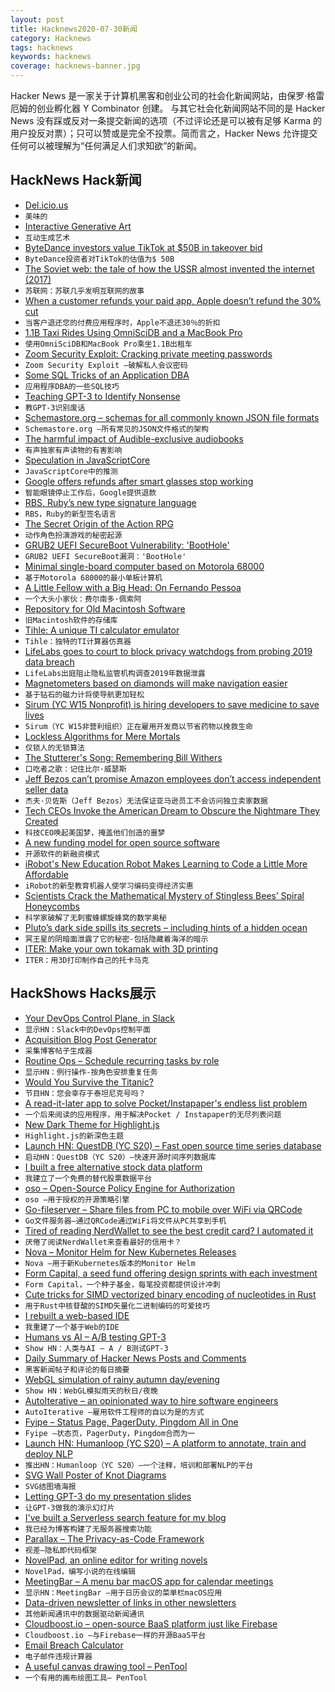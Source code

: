 ```yaml
---
layout: post
title: Hacknews2020-07-30新闻
category: Hacknews
tags: hacknews
keywords: hacknews
coverage: hacknews-banner.jpg
---
```


Hacker News 是一家关于计算机黑客和创业公司的社会化新闻网站，由保罗·格雷厄姆的创业孵化器 Y Combinator 创建。
与其它社会化新闻网站不同的是 Hacker News 没有踩或反对一条提交新闻的选项（不过评论还是可以被有足够 Karma 的用户投反对票）；只可以赞或是完全不投票。简而言之，Hacker News 允许提交任何可以被理解为“任何满足人们求知欲”的新闻。

## HackNews Hack新闻


- [Del.icio.us](http://del.icio.us/)
- `美味的`
- [Interactive Generative Art](http://weavesilk.com/?ika/)
- `互动生成艺术`
- [ByteDance investors value TikTok at $50B in takeover bid](https://www.reuters.com/article/us-bytedance-tiktok-exclusive/exclusive-bytedance-investors-value-tiktok-at-50-billion-in-takeover-bid-sources-idUSKCN24U1M9)
- `ByteDance投资者对TikTok的估值为$ 50B`
- [The Soviet web: the tale of how the USSR almost invented the internet (2017)](https://www.calvertjournal.com/articles/show/7605/soviet-internet-cybernetics-viktor-glushkov)
- `苏联网：苏联几乎发明互联网的故事`
- [When a customer refunds your paid app, Apple doesn’t refund the 30% cut](https://twitter.com/twolivesleft/status/1288344977169235968)
- `当客户退还您的付费应用程序时，Apple不退还30％的折扣`
- [1.1B Taxi Rides Using OmniSciDB and a MacBook Pro](https://tech.marksblogg.com/omnisci-macos-macbookpro-mbp.html)
- `使用OmniSciDB和MacBook Pro乘坐1.1B出租车`
- [Zoom Security Exploit: Cracking private meeting passwords](https://www.tomanthony.co.uk/blog/zoom-security-exploit-crack-private-meeting-passwords/)
- `Zoom Security Exploit –破解私人会议密码`
- [Some SQL Tricks of an Application DBA](https://hakibenita.com/sql-tricks-application-dba)
- `应用程序DBA的一些SQL技巧`
- [Teaching GPT-3 to Identify Nonsense](https://arr.am/2020/07/25/gpt-3-uncertainty-prompts/)
- `教GPT-3识别废话`
- [Schemastore.org – schemas for all commonly known JSON file formats](https://www.schemastore.org/json/)
- `Schemastore.org –所有常见的JSON文件格式的架构`
- [The harmful impact of Audible-exclusive audiobooks](https://blog.libro.fm/the-harmful-impact-of-audible-exclusive-audiobooks/)
- `有声独家有声读物的有害影响`
- [Speculation in JavaScriptCore](https://webkit.org/blog/10308/speculation-in-javascriptcore/)
- `JavaScriptCore中的推测`
- [Google offers refunds after smart glasses stop working](https://www.bbc.co.uk/news/technology-53581762)
- `智能眼镜停止工作后，Google提供退款`
- [RBS, Ruby’s new type signature language](https://developer.squareup.com/blog/the-state-of-ruby-3-typing)
- `RBS，Ruby的新型签名语言`
- [The Secret Origin of the Action RPG](https://medium.com/@obskyr/the-secret-origin-of-the-action-rpg-254a180079dd)
- `动作角色扮演游戏的秘密起源`
- [GRUB2 UEFI SecureBoot Vulnerability: 'BootHole'](https://www.debian.org/security/2020-GRUB-UEFI-SecureBoot/)
- `GRUB2 UEFI SecureBoot漏洞：'BootHole'`
- [Minimal single-board computer based on Motorola 68000](https://github.com/74hc595/68k-nano)
- `基于Motorola 68000的最小单板计算机`
- [A Little Fellow with a Big Head: On Fernando Pessoa](https://www.theparisreview.org/blog/2020/07/27/a-little-fellow-with-a-big-head/)
- `一个大头小家伙：费尔南多·佩索阿`
- [Repository for Old Macintosh Software](https://www.macintoshrepository.org/)
- `旧Macintosh软件的存储库`
- [Tihle: A unique TI calculator emulator](https://www.taricorp.net/2020/introducing-tihle/)
- `Tihle：独特的TI计算器仿真器`
- [LifeLabs goes to court to block privacy watchdogs from probing 2019 data breach](https://www.cbc.ca/news/business/lifelabs-data-breach-1.5667618)
- `LifeLabs出庭阻止隐私监管机构调查2019年数据泄露`
- [Magnetometers based on diamonds will make navigation easier](https://www.economist.com/science-and-technology/2020/07/18/magnetometers-based-on-diamonds-will-make-navigation-easier)
- `基于钻石的磁力计将使导航更加轻松`
- [Sirum (YC W15 Nonprofit) is hiring developers to save medicine to save lives](https://sirum.breezy.hr/)
- `Sirum（YC W15非营利组织）正在雇用开发商以节省药物以挽救生命`
- [Lockless Algorithms for Mere Mortals](https://lwn.net/SubscriberLink/827180/a1c1305686bfea67/)
- `仅锁人的无锁算法`
- [The Stutterer's Song: Remembering Bill Withers](https://thepointmag.com/criticism/the-stutterers-song-bill-withers/)
- `口吃者之歌：记住比尔·威瑟斯`
- [Jeff Bezos can’t promise Amazon employees don’t access independent seller data](https://www.theverge.com/2020/7/29/21347083/jeff-bezos-amazon-tech-antitrust-hearing-jayapal-questioning)
- `杰夫·贝佐斯（Jeff Bezos）无法保证亚马逊员工不会访问独立卖家数据`
- [Tech CEOs Invoke the American Dream to Obscure the Nightmare They Created](https://www.vice.com/en_us/article/jgxbkg/tech-ceos-invoke-the-american-dream-to-obscure-the-nightmare-they-created)
- `科技CEO唤起美国梦，掩盖他们创造的噩梦`
- [A new funding model for open source software](https://vriad.com/essays/a-modest-proposal-for-oss-sustainability)
- `开源软件的新融资模式`
- [iRobot's New Education Robot Makes Learning to Code a Little More Affordable](https://spectrum.ieee.org/automaton/robotics/home-robots/irobot-new-education-robot-root)
- `iRobot的新型教育机器人使学习编码变得经济实惠`
- [Scientists Crack the Mathematical Mystery of Stingless Bees’ Spiral Honeycombs](https://www.smithsonianmag.com/smart-news/stingless-bees-build-spiral-honeycombs-grow-crystals-180975405/)
- `科学家破解了无刺蜜蜂螺旋蜂窝的数学奥秘`
- [Pluto’s dark side spills its secrets – including hints of a hidden ocean](https://www.nature.com/immersive/d41586-020-02082-1/index.html)
- `冥王星的阴暗面泄露了它的秘密-包括隐藏着海洋的暗示`
- [ITER: Make your own tokamak with 3D printing](https://www.iter.org/newsline/-/3477)
- `ITER：用3D打印制作自己的托卡马克`


## HackShows Hacks展示

- [ Your DevOps Control Plane, in Slack](https://cto.ai/blog/slack-control-plane-for-devops-workflows/)
- `显示HN：Slack中的DevOps控制平面`
- [ Acquisition Blog Post Generator](https://thisstartupacquisitionannouncementdoesnotexist.ajnisbet.com/)
- `采集博客帖子生成器`
- [ Routine Ops – Schedule recurring tasks by role](https://routineops.com)
- `显示HN：例行操作-按角色安排重复任务`
- [ Would You Survive the Titanic?](https://www.gradio.app/hub/hub-titanic)
- `节目HN：您会幸存于泰坦尼克号吗？`
- [ A read-it-later app to solve Pocket/Instapaper's endless list problem](https://dayreads.com)
- `一个后来阅读的应用程序，用于解决Pocket / Instapaper的无尽列表问题`
- [ New Dark Theme for Highlight.js](https://github.com/tonyaldon/discreet-theme)
- `Highlight.js的新深色主题`
- [Launch HN: QuestDB (YC S20) – Fast open source time series database](item?id=23975807)
- `启动HN：QuestDB（YC S20）–快速开源时间序列数据库`
- [ I built a free alternative stock data platform](https://www.quiverquant.com/dashboard/)
- `我建立了一个免费的替代股票数据平台`
- [ oso – Open-Source Policy Engine for Authorization](https://www.osohq.com/)
- `oso –用于授权的开源策略引擎`
- [ Go-fileserver – Share files from PC to mobile over WiFi via QRCode](https://github.com/prdpx7/go-fileserver)
- `Go文件服务器–通过QRCode通过WiFi将文件从PC共享到手机`
- [ Tired of reading NerdWallet to see the best credit card? I automated it](https://savewithtrove.com/)
- `厌倦了阅读NerdWallet来查看最好的信用卡？`
- [ Nova – Monitor Helm for New Kubernetes Releases](https://github.com/FairwindsOps/nova/)
- `Nova –用于新Kubernetes版本的Monitor Helm`
- [ Form Capital, a seed fund offering design sprints with each investment](http://formcapital.com)
- `Form Capital，一个种子基金，每笔投资都提供设计冲刺`
- [ Cute tricks for SIMD vectorized binary encoding of nucleotides in Rust](https://github.com/Daniel-Liu-c0deb0t/cute-nucleotides)
- `用于Rust中核苷酸的SIMD矢量化二进制编码的可爱技巧`
- [ I rebuilt a web-based IDE](https://www.atheos.io/)
- `我重建了一个基于Web的IDE`
- [ Humans vs AI – A/B testing GPT-3](https://vwo.com/ab-testing-openai-gpt-3/)
- `Show HN：人类与AI – A / B测试GPT-3`
- [ Daily Summary of Hacker News Posts and Comments](https://gunargessner.com/hn)
- `黑客新闻帖子和评论的每日摘要`
- [ WebGL simulation of rainy autumn day/evening](https://pluvoir.netlify.app/index.html)
- `Show HN：WebGL模拟雨天的秋日/夜晚`
- [ AutoIterative – an opinionated way to hire software engineers](https://autoiterative.com)
- `AutoIterative –雇用软件工程师的自以为是的方式`
- [ Fyipe – Status Page, PagerDuty, Pingdom All in One](https://fyipe.com/)
- `Fyipe –状态页，PagerDuty，Pingdom合而为一`
- [Launch HN: Humanloop (YC S20) – A platform to annotate, train and deploy NLP](item?id=23987353)
- `推出HN：Humanloop（YC S20）–一个注释，培训和部署NLP的平台`
- [ SVG Wall Poster of Knot Diagrams](https://prideout.net/blog/svg_knots/)
- `SVG结图墙海报`
- [ Letting GPT-3 do my presentation slides](https://twitter.com/nutanc/status/1288517555754110977)
- `让GPT-3做我的演示幻灯片`
- [ I've built a Serverless search feature for my blog](https://www.morling.dev/blog/how-i-built-a-serverless-search-for-my-blog/)
- `我已经为博客构建了无服务器搜索功能`
- [ Parallax – The Privacy-as-Code Framework](https://github.com/openquery-io/parallax)
- `视差–隐私即代码框架`
- [ NovelPad, an online editor for writing novels](https://novelpad.co)
- `NovelPad，编写小说的在线编辑`
- [ MeetingBar – A menu bar macOS app for calendar meetings](https://github.com/leits/MeetingBar)
- `显示HN：MeetingBar –用于日历会议的菜单栏macOS应用`
- [ Data-driven newsletter of links in other newsletters](https://tinyletter.com/codenberg)
- `其他新闻通讯中的数据驱动新闻通讯`
- [ Cloudboost.io – open-source BaaS platform just like Firebase](https://cloudboost.io)
- `Cloudboost.io –与Firebase一样的开源BaaS平台`
- [ Email Breach Calculator](https://breachcalculator.metomic.io/)
- `电子邮件违规计算器`
- [ A useful canvas drawing tool – PenTool](https://github.com/mengshukeji/PenTool)
- `一个有用的画布绘图工具– PenTool`

